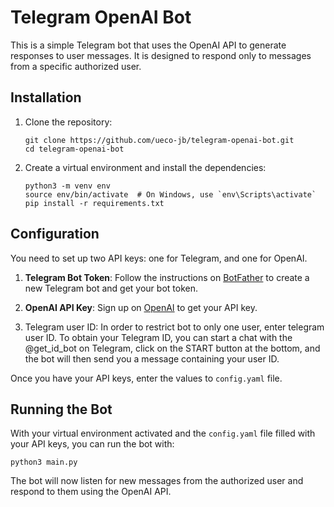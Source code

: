 # Telegram OpenAI Bot

This is a simple Telegram bot that uses the OpenAI API to generate responses to user messages. It is designed to respond only to messages from a specific authorized user.

## Installation

1. Clone the repository:

    ```
    git clone https://github.com/ueco-jb/telegram-openai-bot.git
    cd telegram-openai-bot
    ```

2. Create a virtual environment and install the dependencies:

    ```
    python3 -m venv env
    source env/bin/activate  # On Windows, use `env\Scripts\activate`
    pip install -r requirements.txt
    ```

## Configuration

You need to set up two API keys: one for Telegram, and one for OpenAI.

1. **Telegram Bot Token**: Follow the instructions on [BotFather](https://core.telegram.org/bots#botfather) to create a new Telegram bot and get your bot token.

2. **OpenAI API Key**: Sign up on [OpenAI](https://beta.openai.com/signup/) to get your API key.

3. Telegram user ID: In order to restrict bot to only one user, enter telegram user ID. To obtain your Telegram ID, you can start a chat with the @get_id_bot on Telegram, click on the START button at the bottom, and the bot will then send you a message containing your user ID.

Once you have your API keys, enter the values to `config.yaml` file.

## Running the Bot

With your virtual environment activated and the `config.yaml` file filled with your API keys, you can run the bot with:
```
python3 main.py
```

The bot will now listen for new messages from the authorized user and respond to them using the OpenAI API.


